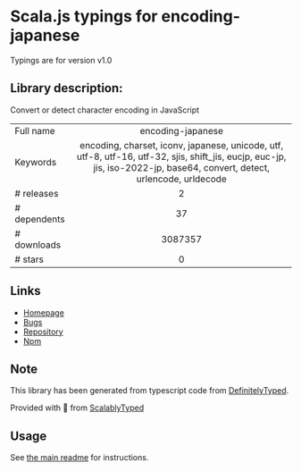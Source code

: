 
# Scala.js typings for encoding-japanese

Typings are for version v1.0

## Library description:
Convert or detect character encoding in JavaScript

|                    |                 |
| ------------------ | :-------------: |
| Full name          | encoding-japanese |
| Keywords           | encoding, charset, iconv, japanese, unicode, utf, utf-8, utf-16, utf-32, sjis, shift_jis, eucjp, euc-jp, jis, iso-2022-jp, base64, convert, detect, urlencode, urldecode |
| # releases         | 2 |
| # dependents       | 37 |
| # downloads        | 3087357 |
| # stars            | 0 |

## Links
- [Homepage](https://github.com/polygonplanet/encoding.js)
- [Bugs](https://github.com/polygonplanet/encoding.js/issues)
- [Repository](https://github.com/polygonplanet/encoding.js)
- [Npm](https://www.npmjs.com/package/encoding-japanese)
    


## Note
This library has been generated from typescript code from [DefinitelyTyped](https://definitelytyped.org).

Provided with :purple_heart: from [ScalablyTyped](https://github.com/oyvindberg/ScalablyTyped)

## Usage
See [the main readme](../../readme.md) for instructions.


